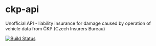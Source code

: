 ckp-api
=======

Unofficial API - liability insurance for damage caused by operation of vehicle data from ČKP (Czech Insurers Bureau)

[![Build Status](https://travis-ci.org/todvora/ckp-api.svg?branch=master)](https://travis-ci.org/todvora/ckp-api)